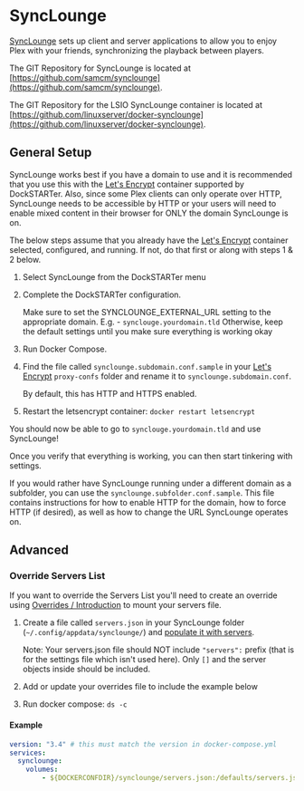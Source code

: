 # SyncLounge

[SyncLounge](https://synclounge.tv/) sets up client and server applications to allow you to enjoy Plex with your friends, synchronizing the playback between players.

The GIT Repository for SyncLounge is located at [https://github.com/samcm/synclounge](https://github.com/samcm/synclounge).

The GIT Repository for the LSIO SyncLounge container is located at [https://github.com/linuxserver/docker-synclounge](https://github.com/linuxserver/docker-synclounge).

## General Setup

SyncLounge works best if you have a domain to use and it is recommended that you use this with the [Let's Encrypt](https://dockstarter.com/apps/letsencrypt/) container supported by DockSTARTer. Also, since some Plex clients can only operate over HTTP, SyncLounge needs to be accessible by HTTP or your users will need to enable mixed content in their browser for ONLY the domain SyncLounge is on.

The below steps assume that you already have the [Let's Encrypt](https://dockstarter.com/apps/letsencrypt/) container selected, configured, and running. If not, do that first or along with steps 1 & 2 below.

1. Select SyncLounge from the DockSTARTer menu
1. Complete the DockSTARTer configuration.

    Make sure to set the SYNCLOUNGE_EXTERNAL_URL setting to the appropriate domain. E.g. - `synclouge.yourdomain.tld`
    Otherwise, keep the default settings until you make sure everything is working okay

1. Run Docker Compose.
1. Find the file called `synclounge.subdomain.conf.sample` in your [Let's Encrypt](https://dockstarter.com/apps/letsencrypt/) `proxy-confs` folder and rename it to `synclounge.subdomain.conf`.

    By default, this has HTTP and HTTPS enabled.

1. Restart the letsencrypt container: `docker restart letsencrypt`

You should now be able to go to `synclouge.yourdomain.tld` and use SyncLounge!

Once you verify that everything is working, you can then start tinkering with settings.

If you would rather have SyncLounge running under a different domain as a subfolder, you can use the `synclounge.subfolder.conf.sample`. This file contains instructions for how to enable HTTP for the domain, how to force HTTP (if desired), as well as how to change the URL SyncLounge operates on.

## Advanced

### Override Servers List

If you want to override the Servers List you'll need to create an override using [Overrides / Introduction](https://dockstarter.com/overrides/introduction) to mount your servers file.

1. Create a file called `servers.json` in your SyncLounge folder (`~/.config/appdata/synclounge/`) and [populate it with servers](http://docs.synclounge.tv/self-hosted/settings/#customize-the-entire-list).

    Note: Your servers.json file should NOT include `"servers":` prefix (that is for the settings file which isn't used here). Only `[]` and the server objects inside should be included.

1. Add or update your overrides file to include the example below
1. Run docker compose: `ds -c`

#### Example

```yaml
version: "3.4" # this must match the version in docker-compose.yml
services:
  synclounge:
    volumes:
        - ${DOCKERCONFDIR}/synclounge/servers.json:/defaults/servers.json
```
